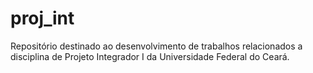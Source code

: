 # proj_int
Repositório destinado ao desenvolvimento de trabalhos relacionados a disciplina de Projeto Integrador I da Universidade Federal do Ceará.
